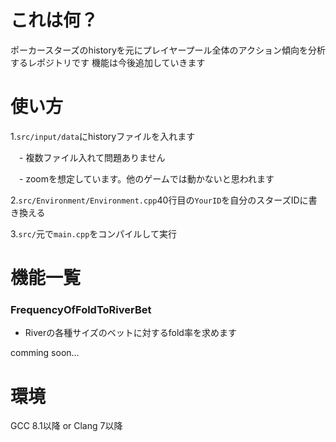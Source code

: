 # これは何？
ポーカースターズのhistoryを元にプレイヤープール全体のアクション傾向を分析するレポジトリです
機能は今後追加していきます

# 使い方
1.`src/input/data`にhistoryファイルを入れます

　- 複数ファイル入れて問題ありません
 
　- zoomを想定しています。他のゲームでは動かないと思われます

2.`src/Environment/Environment.cpp`40行目の`YourID`を自分のスターズIDに書き換える

3.`src/`元で`main.cpp`をコンパイルして実行

# 機能一覧
### FrequencyOfFoldToRiverBet
* Riverの各種サイズのベットに対するfold率を求めます

comming soon...

# 環境
GCC 8.1以降 or Clang 7以降
